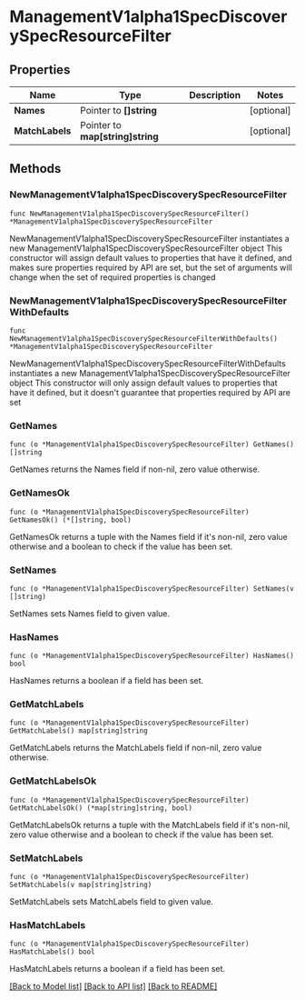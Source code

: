 # ManagementV1alpha1SpecDiscoverySpecResourceFilter

## Properties

Name | Type | Description | Notes
------------ | ------------- | ------------- | -------------
**Names** | Pointer to **[]string** |  | [optional] 
**MatchLabels** | Pointer to **map[string]string** |  | [optional] 

## Methods

### NewManagementV1alpha1SpecDiscoverySpecResourceFilter

`func NewManagementV1alpha1SpecDiscoverySpecResourceFilter() *ManagementV1alpha1SpecDiscoverySpecResourceFilter`

NewManagementV1alpha1SpecDiscoverySpecResourceFilter instantiates a new ManagementV1alpha1SpecDiscoverySpecResourceFilter object
This constructor will assign default values to properties that have it defined,
and makes sure properties required by API are set, but the set of arguments
will change when the set of required properties is changed

### NewManagementV1alpha1SpecDiscoverySpecResourceFilterWithDefaults

`func NewManagementV1alpha1SpecDiscoverySpecResourceFilterWithDefaults() *ManagementV1alpha1SpecDiscoverySpecResourceFilter`

NewManagementV1alpha1SpecDiscoverySpecResourceFilterWithDefaults instantiates a new ManagementV1alpha1SpecDiscoverySpecResourceFilter object
This constructor will only assign default values to properties that have it defined,
but it doesn't guarantee that properties required by API are set

### GetNames

`func (o *ManagementV1alpha1SpecDiscoverySpecResourceFilter) GetNames() []string`

GetNames returns the Names field if non-nil, zero value otherwise.

### GetNamesOk

`func (o *ManagementV1alpha1SpecDiscoverySpecResourceFilter) GetNamesOk() (*[]string, bool)`

GetNamesOk returns a tuple with the Names field if it's non-nil, zero value otherwise
and a boolean to check if the value has been set.

### SetNames

`func (o *ManagementV1alpha1SpecDiscoverySpecResourceFilter) SetNames(v []string)`

SetNames sets Names field to given value.

### HasNames

`func (o *ManagementV1alpha1SpecDiscoverySpecResourceFilter) HasNames() bool`

HasNames returns a boolean if a field has been set.

### GetMatchLabels

`func (o *ManagementV1alpha1SpecDiscoverySpecResourceFilter) GetMatchLabels() map[string]string`

GetMatchLabels returns the MatchLabels field if non-nil, zero value otherwise.

### GetMatchLabelsOk

`func (o *ManagementV1alpha1SpecDiscoverySpecResourceFilter) GetMatchLabelsOk() (*map[string]string, bool)`

GetMatchLabelsOk returns a tuple with the MatchLabels field if it's non-nil, zero value otherwise
and a boolean to check if the value has been set.

### SetMatchLabels

`func (o *ManagementV1alpha1SpecDiscoverySpecResourceFilter) SetMatchLabels(v map[string]string)`

SetMatchLabels sets MatchLabels field to given value.

### HasMatchLabels

`func (o *ManagementV1alpha1SpecDiscoverySpecResourceFilter) HasMatchLabels() bool`

HasMatchLabels returns a boolean if a field has been set.


[[Back to Model list]](../README.md#documentation-for-models) [[Back to API list]](../README.md#documentation-for-api-endpoints) [[Back to README]](../README.md)


